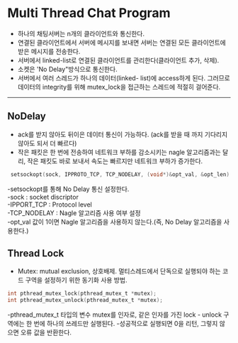# Multi Thread Chat Program
- 하나의 채팅서버는 n개의 클라이언트와 통신한다. 
- 연결된 클라이언트에서 서버에 메시지를 보내면 서버는 연결된 모든 클라이언트에 받은 메시지를 전송한다. 
- 서버에서 linked-list로 연결된 클라이언트를 관리한다(클라이언트 추가, 삭제). 
- 소켓은 'No Delay"방식으로 통신한다. 
- 서버에서 여러 스레드가 하나의 데이터(linked- list)에 access하게 된다. 그러므로 데이터의 integrity를 위해 mutex_lock을 접근하는 스레드에 적절히 걸어준다.
---
## NoDelay
- ack를 받지 않아도 뒤이은 데이터 통신이 가능하다. (ack를 받을 때 까지 기다리지 않아도 되서 더 빠르다)
- 작은 패킷은 한 번에 전송하여 네트워크 부하를 감소시키는 nagle 알고리즘과는 달리, 작은 패킷도 바로 보내서 속도는 빠르지만 네트워크 부하가 증가한다.
~~~c
 setsockopt(sock, IPPROTO_TCP, TCP_NODELAY, (void*)&opt_val, &opt_len) 
~~~
-setsockopt를 통해 No Delay 통신 설정한다.   
-sock : socket discriptor  
-IPPORT_TCP : Protocol level  
-TCP_NODELAY : Nagle 알고리즘 사용 여부 설정  
-opt_val 값이 1이면 Nagle 알고리즘을 사용하지 않는다.(즉, No Delay 알고리즘을 사용한다.)     
## Thread Lock
- Mutex: mutual exclusion, 상호배제. 멀티스레드에서 단독으로 실행되야 하는 코드 구역을 설정하기 위한 동기화 사용 방법.
~~~c
int pthread_mutex_lock(pthread_mutex_t *mutex);
int pthread_mutex_unlock(pthread_mutex_t *mutex);
~~~
-pthread_mutex_t 타입의 변수 mutex를 인자로, 같은 인자를 가진 lock - unlock 구역에는 한 번에 하나의 쓰레드만 실행된다. 
-성공적으로 실행되면 0을 리턴, 그렇지 않으면 오류 값을 반환한다.



